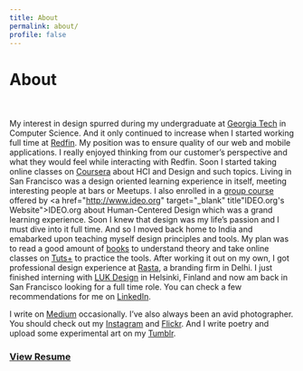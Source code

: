 ```yaml
---
title: About
permalink: about/
profile: false
---
```

# About <br/> <br/>

My interest in design spurred during my undergraduate at <a href="http://www.cc.gatech.edu" target="_blank" title="Georgia Tech College of Computing's website">Georgia Tech</a> in Computer Science. And it only continued to increase when I started working full time at <a href="https://www.redfin.com" target="_blank" title="Redfin's website">Redfin</a>. My position was to ensure quality of our web and mobile applications. I really enjoyed thinking from our customer’s perspective and what they would feel while interacting with Redfin. Soon I started taking online classes on <a href="https://www.coursera.org" title="_blank" title="Coursera's Website">Coursera</a> about HCI and Design and such topics. Living in San Francisco was a design oriented learning experience in itself, meeting interesting people at bars or Meetups. I also enrolled in a <a href="https://novoed.com/design-kit-q3-2015/" target="_blank" title="Course Website">group course</a> offered by <a href="http://www.ideo.org" target="_blank" title"IDEO.org's Website">IDEO.org</a> about Human-Centered Design which was a grand learning experience. Soon I knew that design was my life’s passion and I must dive into it full time. And so I moved back home to India and emabarked upon teaching myself design principles and tools. My plan was to read a good amount of <a href="https://www.goodreads.com/review/list/28349553?shelf=design" target="_blank" title="Goodreads Shelf">books</a> to understand theory and take online classes on <a href="http://tutsplus.com" target="_blank" title="Tuts+ Website">Tuts+</a> to practice the tools. After working it out on my own, I got professional design experience at <a href="http://thinkrasta.com" target="_blank" title="Rasta's Website">Rasta</a>, a branding firm in Delhi. I just finished interning with <a href="http://luk.design/" target="_blank" title="LUK's homepage">LUK Design</a> in Helsinki, Finland and now am back in San Francisco looking for a full time role. You can check a few recommendations for me on <a href="https://www.linkedin.com/in/gurden-batra-2b750a2a" target="_blank" title="My LinkedIn">LinkedIn</a>.

I write on <a href="https://medium.com/@gurdenbatra" target="_blank" title="My Medium">Medium</a> occasionally. I’ve also always been an avid photographer. You should check out my <a href="https://instagram.com/gurden/" target="_blank" title="My Instagram">Instagram</a> and <a href="https://www.flickr.com/photos/gurden" target="_blank" title="My Flickr">Flickr</a>. And I write poetry and upload some experimental art on my <a href="http://gurden.tumblr.com" target="_blank" title="My Tumblr">Tumblr</a>.

### <a href="/assets/images/GurdenBatraResume.pdf" title="Resume in PDF format">View Resume </a>

